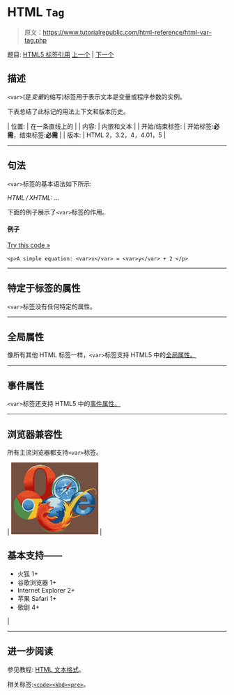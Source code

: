 # HTML `Tag`

> 原文：<https://www.tutorialrepublic.com/html-reference/html-var-tag.php>

题目: [HTML5 标签引用](html5-tags.php) [上一个](html-ul-tag.php) | [下一个](html5-video-tag.php)

## 描述

`<var>`(是*变量*的缩写)标签用于表示文本是变量或程序参数的实例。

下表总结了此标记的用法上下文和版本历史。

| 位置: | 在一条直线上的 |
| 内容: | 内嵌和文本 |
| 开始/结束标签: | 开始标签:**必需**，结束标签:**必需** |
| 版本: | HTML 2，3.2，4，4.01，5 |

* * *

## 句法

`<var>`标签的基本语法如下所示:

*HTML / XHTML:* <var> ... </var>

下面的例子展示了`<var>`标签的作用。

#### 例子

[Try this code »](../codelab.php?topic=html&file=var-tag "Try this code using online Editor")

```
<p>A simple equation: <var>x</var> = <var>y</var> + 2 </p>
```

* * *

## 特定于标签的属性

`<var>`标签没有任何特定的属性。

* * *

## 全局属性

像所有其他 HTML 标签一样，`<var>`标签支持 HTML5 中的[全局属性。](html5-global-attributes.php)

* * *

## 事件属性

`<var>`标签还支持 HTML5 中的[事件属性。](html5-event-attributes.php)

* * *

## 浏览器兼容性

所有主流浏览器都支持`<var>`标签。

| ![Browsers Icon](img/e9331123c77668c1832e541c2fca1002.png) | 

## 基本支持——

*   火狐 1+
*   谷歌浏览器 1+
*   Internet Explorer 2+
*   苹果 Safari 1+
*   歌剧 4+

 |

* * *

## 进一步阅读

参见教程: [HTML 文本格式](../html-tutorial/html-text-formatting.php)。

相关标签:[`<code>`](html-code-tag.php)[`<kbd>`](html-kbd-tag.php)[`<pre>`](html-pre-tag.php)。